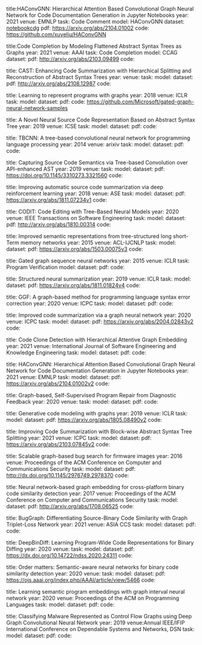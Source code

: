 title:HAConvGNN: Hierarchical Attention Based Convolutional Graph Neural Network for Code Documentation Generation in Jupyter Notebooks
year: 2021
venue: EMNLP
task: Code Comment
model: HAConvGNN
dataset: [notebookcdg](https://paperswithcode.com/dataset/notebookcdg)
pdf: https://arxiv.org/abs/2104.01002
code: https://github.com/xuyeliu/HAConvGNN

title:Code Completion by Modeling Flattened Abstract Syntax Trees as Graphs
year: 2021
venue: AAAI
task: Code Completion
model: CCAG
dataset:
pdf: http://arxiv.org/abs/2103.09499
code:

title: CAST: Enhancing Code Summarization with Hierarchical Splitting and Reconstruction of Abstract Syntax Trees
year:
venue:
task:
model:
dataset:
pdf: http://arxiv.org/abs/2108.12987
code:

title: Learning to represent programs with graphs
year: 2018
venue: ICLR
task:
model:
dataset:
pdf:
code: https://github.com/Microsoft/gated-graph-neural-network-samples

title: A Novel Neural Source Code Representation Based on Abstract Syntax Tree
year: 2019
venue: ICSE
task:
model:
dataset:
pdf:
code:

title: TBCNN: A tree-based convolutional neural network for programming language processing
year: 2014
venue: arixiv
task:
model:
dataset:
pdf:
code:

title: Capturing Source Code Semantics via Tree-based Convolution over API-enhanced AST
year: 2019
venue:
task:
model:
dataset:
pdf: https://doi.org/10.1145/3310273.3321560
code:

title: Improving automatic source code summarization via deep reinforcement learning
year: 2018
venue: ASE
task:
model:
dataset:
pdf: https://arxiv.org/abs/1811.07234v1
code:

title: CODIT: Code Editing with Tree-Based Neural Models
year: 2020
venue: IEEE Transactions on Software Engineering
task:
model:
dataset:
pdf: http://arxiv.org/abs/1810.00314
code:

title: Improved semantic representations from tree-structured long short-Term memory networks
year: 2015
venue: ACL-IJCNLP
task:
model:
dataset:
pdf: https://arxiv.org/abs/1503.00075v3
code:

title: Gated graph sequence neural networks
year: 2015
venue: ICLR
task: Program Verification
model:
dataset:
pdf:
code:

title: Structured neural summarization
year: 2019
venue: ICLR
task:
model:
dataset:
pdf: https://arxiv.org/abs/1811.01824v4
code:

title: GGF: A graph-based method for programming language syntax error correction
year: 2020
venue: ICPC
task:
model:
dataset:
pdf:
code:

title: Improved code summarization via a graph neural network
year: 2020
venue: ICPC
task:
model:
dataset:
pdf: https://arxiv.org/abs/2004.02843v2
code:

title: Code Clone Detection with Hierarchical Attentive Graph Embedding
year: 2021
venue: International Journal of Software Engineering and Knowledge Engineering
task:
model:
dataset:
pdf:
code:

title: HAConvGNN: Hierarchical Attention Based Convolutional Graph Neural Network for Code Documentation Generation in Jupyter Notebooks
year: 2021
venue: EMNLP
task:
model:
dataset:
pdf: https://arxiv.org/abs/2104.01002v2
code:

title: Graph-based, Self-Supervised Program Repair from Diagnostic Feedback
year: 2020
venue:
task:
model:
dataset:
pdf:
code:

title: Generative code modeling with graphs
year: 2019
venue: ICLR
task:
model:
dataset:
pdf: https://arxiv.org/abs/1805.08490v2
code:

title: Improving Code Summarization with Block-wise Abstract Syntax Tree Splitting
year: 2021
venue: ICPC
task:
model:
dataset:
pdf: https://arxiv.org/abs/2103.07845v2
code:

title: Scalable graph-based bug search for firmware images
year: 2016
venue: Proceedings of the ACM Conference on Computer and Communications Security
task:
model:
dataset:
pdf: http://dx.doi.org/10.1145/2976749.2978370
code:

title: Neural network-based graph embedding for cross-platform binary code similarity detection
year: 2017
venue: Proceedings of the ACM Conference on Computer and Communications Security
task:
model:
dataset:
pdf: http://arxiv.org/abs/1708.06525
code:

title: BugGraph: Differentiating Source-Binary Code Similarity with Graph Triplet-Loss Network
year: 2021
venue: ASIA CCS
task:
model:
dataset:
pdf:
code:

title: DeepBinDiff: Learning Program-Wide Code Representations for Binary Diffing
year: 2020
venue:
task:
model:
dataset:
pdf: https://dx.doi.org/10.14722/ndss.2020.24311
code:

title: Order matters: Semantic-aware neural networks for binary code similarity detection
year: 2020
venue:
task:
model:
dataset:
pdf: https://ojs.aaai.org/index.php/AAAI/article/view/5466
code:

title: Learning semantic program embeddings with graph interval neural network
year: 2020
venue: Proceedings of the ACM on Programming Languages
task:
model:
dataset:
pdf:
code:

title: Classifying Malware Represented as Control Flow Graphs using Deep Graph Convolutional Neural Network
year: 2019
venue:Annual IEEE/IFIP International Conference on Dependable Systems and Networks, DSN
task:
model:
dataset:
pdf:
code:
